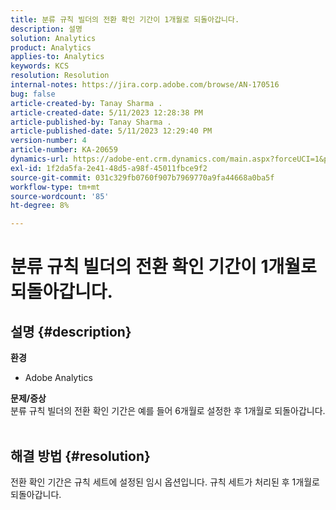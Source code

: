 ```yaml
---
title: 분류 규칙 빌더의 전환 확인 기간이 1개월로 되돌아갑니다.
description: 설명
solution: Analytics
product: Analytics
applies-to: Analytics
keywords: KCS
resolution: Resolution
internal-notes: https://jira.corp.adobe.com/browse/AN-170516
bug: false
article-created-by: Tanay Sharma .
article-created-date: 5/11/2023 12:28:38 PM
article-published-by: Tanay Sharma .
article-published-date: 5/11/2023 12:29:40 PM
version-number: 4
article-number: KA-20659
dynamics-url: https://adobe-ent.crm.dynamics.com/main.aspx?forceUCI=1&pagetype=entityrecord&etn=knowledgearticle&id=37b76156-f7ef-ed11-8849-6045bd006079
exl-id: 1f2da5fa-2e41-48d5-a98f-45011fbce9f2
source-git-commit: 031c329fb0760f907b7969770a9fa44668a0ba5f
workflow-type: tm+mt
source-wordcount: '85'
ht-degree: 8%

---
```


# 분류 규칙 빌더의 전환 확인 기간이 1개월로 되돌아갑니다.

## 설명 {#description}

<b>환경</b>
- Adobe Analytics

<b>문제/증상</b><br>분류 규칙 빌더의 전환 확인 기간은 예를 들어 6개월로 설정한 후 1개월로 되돌아갑니다.
<br> 

## 해결 방법 {#resolution}


전환 확인 기간은 규칙 세트에 설정된 임시 옵션입니다. 규칙 세트가 처리된 후 1개월로 되돌아갑니다.

